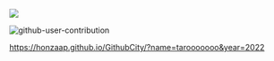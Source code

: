 
![](https://github-profile-summary-cards.vercel.app/api/cards/profile-details?username=tarooooooo&theme=vue)
 
![github-user-contribution](https://user-images.githubusercontent.com/75834810/193851168-ceb44ec0-057a-4e82-9e2b-fd8e9b0e02c9.svg)

https://honzaap.github.io/GithubCity/?name=tarooooooo&year=2022
